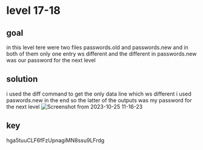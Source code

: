 
# level 17-18
## goal
 in this level tere were two files passwords.old and passwords.new and in both of them only one entry ws different and the different in passwords.new was our password for the next level
## solution
i used the diff command to get the only data line which ws different i used paswords.new in the end so the latter of the outputs was my password for the next level
![Screenshot from 2023-10-25 11-16-23](https://github.com/adwait3/bandit/assets/148553626/0f3bab1e-5a0a-4579-a6c4-244d23cdc99d)
## key
hga5tuuCLF6fFzUpnagiMN8ssu9LFrdg
